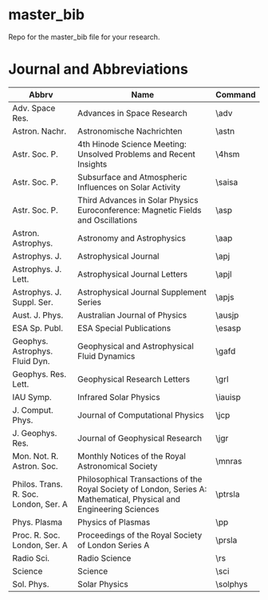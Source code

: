 # master_bib
Repo for the master_bib file for your research. 

# Journal and Abbreviations
| Abbrv | Name | Command |
| ----- | ---- | ------- |
| Adv. Space Res. | Advances in Space Research | \adv |
| Astron. Nachr. | Astronomische Nachrichten | \astn | 
| Astr. Soc. P. | 4th Hinode Science Meeting: Unsolved Problems and Recent Insights | \4hsm |
| Astr. Soc. P. | Subsurface and Atmospheric Influences on Solar Activity | \saisa |
| Astr. Soc. P. | Third Advances in Solar Physics Euroconference: Magnetic Fields and Oscillations | \asp |
| Astron. Astrophys. | Astronomy and Astrophysics | \aap |
| Astrophys. J.	| Astrophysical Journal | \apj |
| Astrophys. J. Lett.	| Astrophysical Journal Letters | \apjl |
| Astrophys. J. Suppl. Ser. | Astrophysical Journal Supplement Series | \apjs |
| Aust. J. Phys. | Australian Journal of Physics | \ausjp |
| ESA Sp. Publ. | ESA Special Publications | \esasp | 
| Geophys. Astrophys. Fluid Dyn. | Geophysical and Astrophysical Fluid Dynamics | \gafd |
| Geophys. Res. Lett. | Geophysical Research Letters | \grl |
| IAU Symp. | Infrared Solar Physics | \iauisp | 
| J. Comput. Phys. | Journal of Computational Physics | \jcp |
| J. Geophys. Res. | Journal of Geophysical Research | \jgr |
| Mon. Not. R. Astron. Soc. | Monthly Notices of the Royal Astronomical Society | \mnras |
| Philos. Trans. R. Soc. London, Ser. A | Philosophical Transactions of the Royal Society of London, Series A: Mathematical, Physical and Engineering Sciences | \ptrsla |
| Phys. Plasma | Physics of Plasmas | \pp | 
| Proc. R. Soc. London, Ser. A	| Proceedings of the Royal Society of London Series A | \prsla |
| Radio Sci. | Radio Science | \rs |
| Science | Science | \sci |
| Sol. Phys. | Solar Physics | \solphys | 
